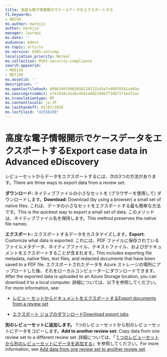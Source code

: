```yaml
---
title: 高度な電子情報開示でケースデータをエクスポートする
f1.keywords:
- NOCSH
ms.author: markjjo
author: markjjo
manager: laurawi
ms.date: ''
audience: Admin
ms.topic: article
ms.service: O365-seccomp
localization_priority: Normal
ms.collection: M365-security-compliance
search.appverid:
- MOE150
- MET150
ms.assetid: ''
description: ''
ms.openlocfilehash: 099b19df89026562201131d1e7c099785b1cb03e
ms.sourcegitcommit: e741930c41abcde61add22d4b773dbf171ed72ac
ms.translationtype: MT
ms.contentlocale: ja-JP
ms.lasthandoff: 03/07/2020
ms.locfileid: "42558188"
---
```

# <a name="export-case-data-in-advanced-ediscovery"></a><span data-ttu-id="7d21e-102">高度な電子情報開示でケースデータをエクスポートする</span><span class="sxs-lookup"><span data-stu-id="7d21e-102">Export case data in Advanced eDiscovery</span></span>

<span data-ttu-id="7d21e-103">レビューセットからデータをエクスポートするには、次の3つの方法があります。</span><span class="sxs-lookup"><span data-stu-id="7d21e-103">There are three ways to export data from a review set:</span></span>

<span data-ttu-id="7d21e-104">**ダウンロード:** ネイティブファイルの小さなセットを (ブラウザーを使用して) ダウンロードします。</span><span class="sxs-lookup"><span data-stu-id="7d21e-104">**Download:** Download (by using a browser) a small set of native files.</span></span> <span data-ttu-id="7d21e-105">これは、データの小さなセットをエクスポートする最も簡単な方法です。</span><span class="sxs-lookup"><span data-stu-id="7d21e-105">This is the quickest way to export a small set of data.</span></span> <span data-ttu-id="7d21e-106">このメソッドは、ネイティブファイル名を保持します。</span><span class="sxs-lookup"><span data-stu-id="7d21e-106">This method preserves the native file names.</span></span>

<span data-ttu-id="7d21e-107">**エクスポート:** エクスポートするデータをカスタマイズします。</span><span class="sxs-lookup"><span data-stu-id="7d21e-107">**Export:** Customize what data is exported.</span></span> <span data-ttu-id="7d21e-108">これには、PDF ファイルに保存されているファイルメタデータ、ネイティブファイル、テキストファイル、およびがドキュメントをエクスポートすることが含まれます。</span><span class="sxs-lookup"><span data-stu-id="7d21e-108">This includes exporting file metadata, native files, text files, and redacted documents that have been saved to a PDF file.</span></span> <span data-ttu-id="7d21e-109">エクスポートされたデータを Azure ストレージの場所にアップロードした後、それをローカルコンピューターにダウンロードできます。</span><span class="sxs-lookup"><span data-stu-id="7d21e-109">After the exported data is uploaded to an Azure Storage location, you can download it to a local computer.</span></span> <span data-ttu-id="7d21e-110">詳細については、以下を参照してください。</span><span class="sxs-lookup"><span data-stu-id="7d21e-110">For more information, see:</span></span> 

   - [<span data-ttu-id="7d21e-111">レビュー セットからドキュメントをエクスポートする</span><span class="sxs-lookup"><span data-stu-id="7d21e-111">Export documents from a review set</span></span>](export-documents-from-review-set.md)

   - [<span data-ttu-id="7d21e-112">エクスポート ジョブのダウンロード</span><span class="sxs-lookup"><span data-stu-id="7d21e-112">Download export jobs</span></span>](download-export-jobs.md)

<span data-ttu-id="7d21e-113">**別のレビューセットに追加します。** 1つのレビューセットから別のレビューセットにデータをコピーします。</span><span class="sxs-lookup"><span data-stu-id="7d21e-113">**Add to another review set:** Copy data from one review set to a different review set.</span></span> <span data-ttu-id="7d21e-114">詳細については、「 [1 つのレビューセットから別のレビューセットにデータを追加する](add-data-to-review-set-from-another-review-set.md)」を参照してください。</span><span class="sxs-lookup"><span data-stu-id="7d21e-114">For more information, see [Add data from one review set to another review set](add-data-to-review-set-from-another-review-set.md).</span></span> 
